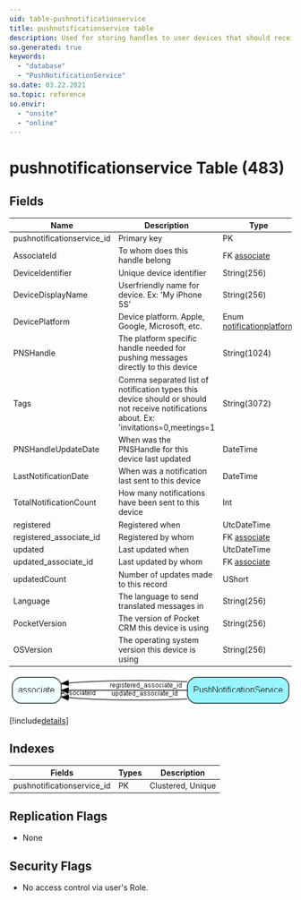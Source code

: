 ```yaml
---
uid: table-pushnotificationservice
title: pushnotificationservice table
description: Used for storing handles to user devices that should receive push notifications
so.generated: true
keywords:
  - "database"
  - "PushNotificationService"
so.date: 03.22.2021
so.topic: reference
so.envir:
  - "onsite"
  - "online"
---
```


# pushnotificationservice Table (483)

## Fields

| Name | Description | Type | Null |
|------|-------------|------|:----:|
|pushnotificationservice\_id|Primary key|PK| |
|AssociateId|To whom does this handle belong|FK [associate](associate.md)| |
|DeviceIdentifier|Unique device identifier|String(256)| |
|DeviceDisplayName|Userfriendly name for device. Ex: &apos;My iPhone 5S&apos;|String(256)|&#x25CF;|
|DevicePlatform|Device platform. Apple, Google, Microsoft, etc.|Enum [notificationplatform](enums/notificationplatform.md)| |
|PNSHandle|The platform specific handle needed for pushing messages directly to this device|String(1024)| |
|Tags|Comma separated list of notification types this device should or should not receive notifications about. Ex: &apos;invitations=0,meetings=1|String(3072)|&#x25CF;|
|PNSHandleUpdateDate|When was the PNSHandle for this device last updated|DateTime|&#x25CF;|
|LastNotificationDate|When was a notification last sent to this device|DateTime|&#x25CF;|
|TotalNotificationCount|How many notifications have been sent to this device|Int|&#x25CF;|
|registered|Registered when|UtcDateTime| |
|registered\_associate\_id|Registered by whom|FK [associate](associate.md)| |
|updated|Last updated when|UtcDateTime| |
|updated\_associate\_id|Last updated by whom|FK [associate](associate.md)| |
|updatedCount|Number of updates made to this record|UShort| |
|Language|The language to send translated messages in|String(256)|&#x25CF;|
|PocketVersion|The version of Pocket CRM this device is using|String(256)|&#x25CF;|
|OSVersion|The operating system version this device is using|String(256)|&#x25CF;|


![PushNotificationService table relationship diagram](./media/PushNotificationService.png)

[!include[details](./includes/PushNotificationService.md)]

## Indexes

| Fields | Types | Description |
|--------|-------|-------------|
|pushnotificationservice\_id |PK |Clustered, Unique |

## Replication Flags

* None

## Security Flags

* No access control via user's Role.

